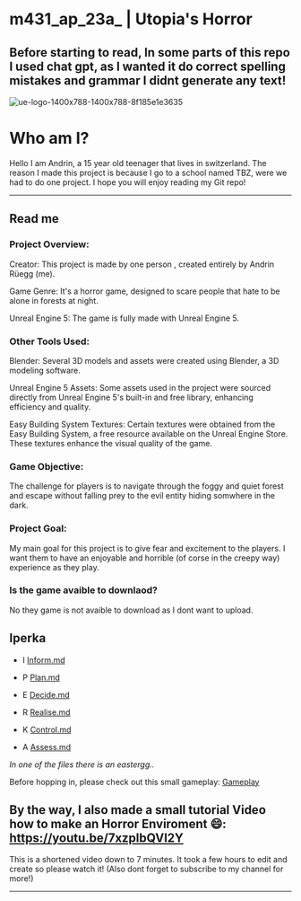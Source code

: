 # m431_ap_23a_          |           Utopia's Horror
## Before starting to read, In some parts of this repo I used chat gpt, as I wanted it do correct spelling mistakes and grammar I didnt generate any text!

![ue-logo-1400x788-1400x788-8f185e1e3635](https://github.com/andrinruegg/m431_ap_23a_/assets/143380551/bd936923-1e6a-409d-81d2-70e701a3debf)


# Who am I? 


Hello I am Andrin, a 15 year old teenager that lives in switzerland. The reason I made this project is because I go to a school named TBZ, were we had to do one project. I hope you will enjoy reading my Git repo!
___
## Read me

### Project Overview:

Creator: This project is made by one person , created entirely by Andrin Rüegg (me).

Game Genre: It's a horror game, designed to scare people that hate to be alone in forests at night.

Unreal Engine 5: The game is fully made with Unreal Engine 5. 

### Other Tools Used:

Blender: Several 3D models and assets were created using Blender, a 3D modeling software.

Unreal Engine 5 Assets: Some assets used in the project were sourced directly from Unreal Engine 5's built-in and free library, enhancing efficiency and quality.

Easy Building System Textures: Certain textures were obtained from the Easy Building System, a free resource available on the Unreal Engine Store. These textures enhance the visual quality of the game.


### Game Objective:

The challenge for players is to navigate through the foggy and quiet forest and escape without falling prey to the evil entity hiding somwhere in the dark.

### Project Goal:

My main goal for this project is to give fear and excitement to the players. I want them to have an enjoyable and horrible (of corse in the creepy way) experience as they play.

### Is the game avaible to downlaod?
No they game is not avaible to download as I dont want to upload.

## Iperka


* I 
  [Inform.md]
  

* P 
 [Plan.md]


* E 
  [Decide.md]

  
* R 
  [Realise.md]

  
* K 
  [Control.md]
  
* A 
  [Assess.md]
  








[Inform.md]: https://github.com/andrinruegg/m431_ap_23a_/blob/main/Documentary/IPERKA/Inform.md
[Plan.md]: https://github.com/andrinruegg/m431_ap_23a_/blob/main/Documentary/IPERKA/Plan.md
[Decide.md]: https://github.com/andrinruegg/m431_ap_23a_/blob/main/Documentary/IPERKA/Decide.md
[Realise.md]: https://github.com/andrinruegg/m431_ap_23a_/blob/main/Documentary/IPERKA/Realise.md
[Control.md]: https://github.com/andrinruegg/m431_ap_23a_/blob/main/Documentary/IPERKA/Control.md
[Assess.md]: https://github.com/andrinruegg/m431_ap_23a_/blob/main/Documentary/IPERKA/Asses.md
[Code.md]: https://github.com/andrinruegg/m431_ap_23a_/blob/main/Documentary/IPERKA/Code.md

*In one of the files there is an eastergg..*

Before hopping in, please check out this small gameplay: [Gameplay](https://youtu.be/QzJG0K9xBcc) <br>

## By the way, I also made a small tutorial Video how to make an Horror Enviroment 😄: https://youtu.be/7xzplbQVI2Y <br> 
This is a shortened video down to 7 minutes. It took a few hours to edit and create so please watch it! (Also dont forget to subscribe to my channel for more!)
___
